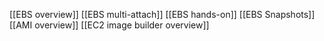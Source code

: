 [[EBS overview]]
[[EBS multi-attach]]
[[EBS hands-on]]
[[EBS Snapshots]]
[[AMI overview]]
[[EC2 image builder overview]]
